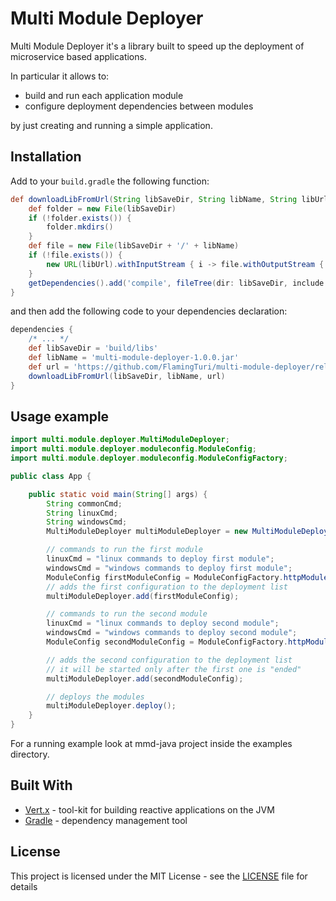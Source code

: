 # Multi Module Deployer

Multi Module Deployer it's a library built to speed up the deployment of microservice based applications.

In particular it allows to:
- build and run each application module
- configure deployment dependencies between modules

by just creating and running a simple application.

## Installation

Add to your `build.gradle` the following function:

```gradle
def downloadLibFromUrl(String libSaveDir, String libName, String libUrl) {
    def folder = new File(libSaveDir)
    if (!folder.exists()) {
        folder.mkdirs()
    }
    def file = new File(libSaveDir + '/' + libName)
    if (!file.exists()) {
        new URL(libUrl).withInputStream { i -> file.withOutputStream { it << i } }
    }
    getDependencies().add('compile', fileTree(dir: libSaveDir, include: libName))
}
```

and then add the following code to your dependencies declaration:

```gradle
dependencies {
    /* ... */
    def libSaveDir = 'build/libs'
    def libName = 'multi-module-deployer-1.0.0.jar'
    def url = 'https://github.com/FlamingTuri/multi-module-deployer/releases/download/1.0.0/multi-module-deployer-1.0.0.jar'
    downloadLibFromUrl(libSaveDir, libName, url)
}
```

## Usage example

```java
import multi.module.deployer.MultiModuleDeployer;
import multi.module.deployer.moduleconfig.ModuleConfig;
import multi.module.deployer.moduleconfig.ModuleConfigFactory;

public class App {

    public static void main(String[] args) {
        String commonCmd;
        String linuxCmd;
        String windowsCmd;
        MultiModuleDeployer multiModuleDeployer = new MultiModuleDeployer();

        // commands to run the first module
        linuxCmd = "linux commands to deploy first module";
        windowsCmd = "windows commands to deploy first module";
        ModuleConfig firstModuleConfig = ModuleConfigFactory.httpModuleConfig(linuxCmd, windowsCmd, 8080, "localhost", "/api/...");
        // adds the first configuration to the deployment list
        multiModuleDeployer.add(firstModuleConfig);

        // commands to run the second module
        linuxCmd = "linux commands to deploy second module";
        windowsCmd = "windows commands to deploy second module";
        ModuleConfig secondModuleConfig = ModuleConfigFactory.httpModuleConfig(linuxCmd, windowsCmd, 3000, "localhost", "/api/...");

        // adds the second configuration to the deployment list
        // it will be started only after the first one is "ended"
        multiModuleDeployer.add(secondModuleConfig);

        // deploys the modules
        multiModuleDeployer.deploy();
    }
}
```

For a running example look at mmd-java project inside the examples directory.

## Built With

* [Vert.x](https://vertx.io/) - tool-kit for building reactive applications on the JVM
* [Gradle](https://gradle.org/) - dependency management tool

## License

This project is licensed under the MIT License - see the [LICENSE](LICENSE) file for details

